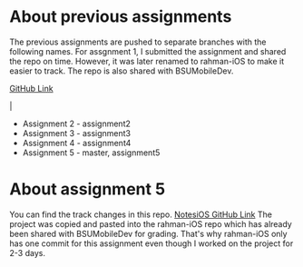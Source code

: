 # About previous assignments

The previous assignments are pushed to separate branches with the following names.
For assgnment 1, I submitted the assignment and shared the repo on time. However, it was later renamed to rahman-iOS to make it easier to track. The repo is also shared with BSUMobileDev.

[GitHub Link](https://github.com/nabilrhman/rahman-iOS)

<Assignment Title>    | <Branch name>
- Assignment 2        - assignment2
- Assignment 3        - assignment3
- Assignment 4        - assignment4
- Assignment 5        - master, assignment5 

# About assignment 5

You can find the track changes in this repo.
[NotesiOS GitHub Link](https://github.com/nabilrhman/NotesiOS)
The project was copied and pasted into the rahman-iOS repo which has already been shared with BSUMobileDev for grading. That's why rahman-iOS only has one commit for this assignment even though I worked on the project for 2-3 days. 




